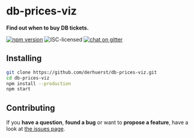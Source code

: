 # db-prices-viz

**Find out when to buy DB tickets.**

[![npm version](https://img.shields.io/npm/v/db-prices-viz.svg)](https://www.npmjs.com/package/db-prices-viz)
![ISC-licensed](https://img.shields.io/github/license/derhuerst/db-prices-viz.svg)
[![chat on gitter](https://badges.gitter.im/derhuerst.svg)](https://gitter.im/derhuerst)


## Installing

```bash
git clone https://github.com/derhuerst/db-prices-viz.git
cd db-prices-viz
npm install --production
npm start
```


## Contributing

If you **have a question**, **found a bug** or want to **propose a feature**, have a look at [the issues page](https://github.com/derhuerst/db-prices-viz/issues).
